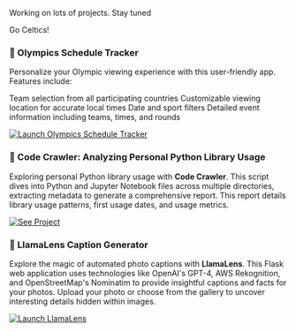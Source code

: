 Working on lots of projects. Stay tuned

Go Celtics!

### 🏅 Olympics Schedule Tracker
Personalize your Olympic viewing experience with this user-friendly app. Features include:

Team selection from all participating countries
Customizable viewing location for accurate local times
Date and sport filters
Detailed event information including teams, times, and rounds

[![Launch Olympics Schedule Tracker](https://img.shields.io/badge/Launch-LlamaLens-blue?style=for-the-badge&logo=appveyor)](https://olympics-time-converter.vercel.app/)

### 🐍 Code Crawler: Analyzing Personal Python Library Usage

Exploring personal Python library usage with **Code Crawler**. This script dives into Python and Jupyter Notebook files across multiple directories, extracting metadata to generate a comprehensive report. This report details library usage patterns, first usage dates, and usage metrics.

[![See Project](https://img.shields.io/badge/See-Project-blue?style=for-the-badge&logo=python)](https://github.com/bme3412/AI_Projects_with_Python/tree/main/code_crawl)


### 📸 LlamaLens Caption Generator

Explore the magic of automated photo captions with **LlamaLens**. This Flask web application uses technologies like OpenAI's GPT-4, AWS Rekognition, and OpenStreetMap's Nominatim to provide insightful captions and facts for your photos. Upload your photo or choose from the gallery to uncover interesting details hidden within images.

[![Launch LlamaLens](https://img.shields.io/badge/Launch-LlamaLens-blue?style=for-the-badge&logo=appveyor)](http://localhost:5000)
